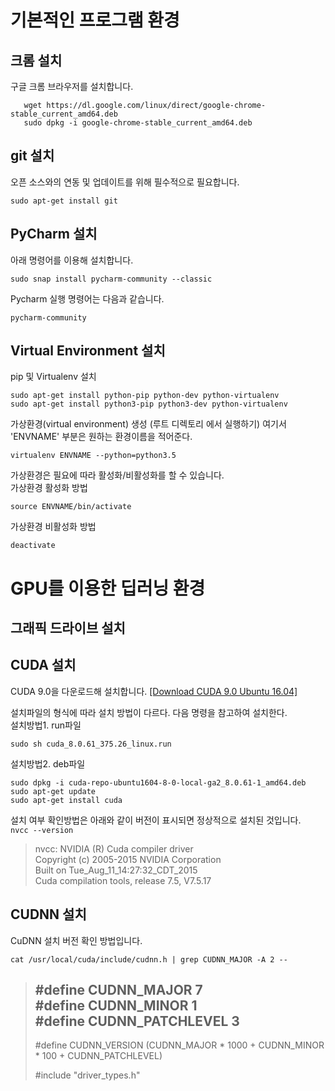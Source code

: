
# 기본적인 프로그램 환경
## 크롬 설치
구글 크롬 브라우저를 설치합니다.
```
   wget https://dl.google.com/linux/direct/google-chrome-stable_current_amd64.deb   
   sudo dpkg -i google-chrome-stable_current_amd64.deb
```

## git 설치
오픈 소스와의 연동 및 업데이트를 위해 필수적으로 필요합니다.    
```
sudo apt-get install git
```
## PyCharm 설치
아래 명령어를 이용해 설치합니다.   
```
sudo snap install pycharm-community --classic
```   
Pycharm 실행 명령어는 다음과 같습니다.
```
pycharm-community
```   


## Virtual Environment 설치
pip 및 Virtualenv 설치
```
sudo apt-get install python-pip python-dev python-virtualenv
sudo apt-get install python3-pip python3-dev python-virtualenv
```

가상환경(virtual environment) 생성 (루트 디렉토리 에서 실행하기)
여기서 'ENVNAME' 부분은 원하는 환경이름을 적어준다.   
```
virtualenv ENVNAME --python=python3.5
```

가상환경은 필요에 따라 활성화/비활성화를 할 수 있습니다.   
가상환경 활성화 방법   
```
source ENVNAME/bin/activate
```
가상환경 비활성화 방법
```
deactivate
```
   
# GPU를 이용한 딥러닝 환경
## 그래픽 드라이브 설치
   

## CUDA 설치   

CUDA 9.0을 다운로드해 설치합니다.  [[Download CUDA 9.0 Ubuntu 16.04]](
https://developer.nvidia.com/cuda-90-download-archive?target_os=Linux&target_arch=x86_64&target_distro=Ubuntu&target_version=1604&target_type=deblocal)

설치파일의 형식에 따라 설치 방법이 다르다. 다음 명령을 참고하여 설치한다.     
설치방법1. run파일   
```
sudo sh cuda_8.0.61_375.26_linux.run
```

설치방법2. deb파일 
```
sudo dpkg -i cuda-repo-ubuntu1604-8-0-local-ga2_8.0.61-1_amd64.deb   
sudo apt-get update   
sudo apt-get install cuda   
```

설치 여부 확인방법은 아래와 같이 버전이 표시되면 정상적으로 설치된 것입니다.   
`nvcc --version`
>nvcc: NVIDIA (R) Cuda compiler driver   
>Copyright (c) 2005-2015 NVIDIA Corporation   
>Built on Tue_Aug_11_14:27:32_CDT_2015   
>Cuda compilation tools, release 7.5, V7.5.17   

## CUDNN 설치
CuDNN 설치 버전 확인 방법입니다. 
```
cat /usr/local/cuda/include/cudnn.h | grep CUDNN_MAJOR -A 2 --
```
> #define CUDNN_MAJOR 7   
> #define CUDNN_MINOR 1   
> #define CUDNN_PATCHLEVEL 3   
> --   
> #define CUDNN_VERSION    (CUDNN_MAJOR * 1000 + CUDNN_MINOR * 100 + CUDNN_PATCHLEVEL)   
>      
> #include "driver_types.h"   



# 
